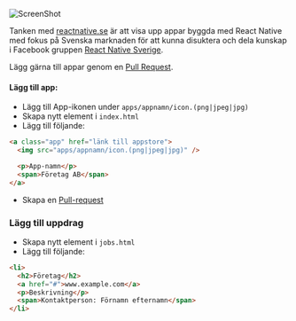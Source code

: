 ![ScreenShot](http://reactnative.se/screenshot.png)

Tanken med [reactnative.se](https://reactnative.se) är att visa upp appar byggda med React Native med fokus på Svenska marknaden för att kunna disuktera och dela kunskap i Facebook gruppen [React Native Sverige](https://www.facebook.com/groups/1227159674003533/).

Lägg gärna till appar genom en [Pull Request](https://github.com/pontusab/reactnative.se/pulls).

#### Lägg till app:
* Lägg till App-ikonen under `apps/appnamn/icon.(png|jpeg|jpg)`
* Skapa nytt element i `index.html`
* Lägg till följande:

```html
<a class="app" href="länk till appstore">
  <img src="apps/appnamn/icon.(png|jpeg|jpg)" />

  <p>App-namn</p>
  <span>Företag AB</span>
</a>
```
* Skapa en [Pull-request](https://github.com/pontusab/reactnative.se/pulls)


### Lägg till uppdrag
* Skapa nytt element i `jobs.html`
* Lägg till följande:

```html
<li>
  <h2>Företag</h2>
  <a href="#">www.example.com</a>
  <p>Beskrivning</p>
  <span>Kontaktperson: Förnamn efternamn</span>
</li>
```
